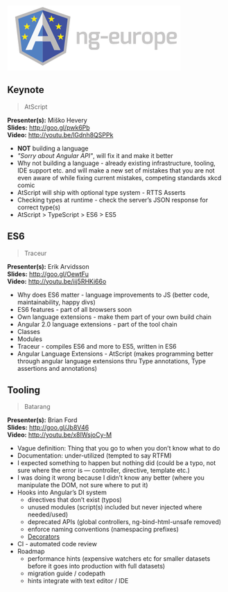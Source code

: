 ![ngEurope 2014](https://raw.githubusercontent.com/doshprompt/ngeurope/master/ng-europe-horizontal-on-black.png)

## Keynote

> AtScript

**Presenter(s):** Miško Hevery  
**Slides:** http://goo.gl/pwk6Pb  
**Video:** http://youtu.be/lGdnh8QSPPk  

- **NOT** building a language
- _"Sorry about Angular API"_, will fix it and make it better
- Why not building a language - already existing infrastructure, tooling, IDE support etc. and will make a new set of mistakes that you are not even aware of while fixing current mistakes, competing standards xkcd comic
- AtScript will ship with optional type system - RTTS Asserts
- Checking types at runtime - check the server’s JSON response for correct type(s)
- AtScript > TypeScript > ES6 > ES5

## ES6

> Traceur

**Presenter(s):** Erik Arvidsson  
**Slides:** http://goo.gl/OewtFu  
**Video:** http://youtu.be/iij5RHKi66o  

- Why does ES6 matter - language improvements to JS (better code, maintainability, happy divs)
- ES6 features - part of all browsers soon
- Own language extensions - make them part of your own build chain
- Angular 2.0 language extensions - part of the tool chain
- Classes
- Modules
- Traceur - compiles ES6 and more to ES5, written in ES6
- Angular Language Extensions - AtScript (makes programming better through angular language extensions thru Type annotations, Type assertions and annotations)

## Tooling

> Batarang

**Presenter(s):** Brian Ford  
**Slides:** http://goo.gl/Jb8V46  
**Video:** http://youtu.be/x8IWsjoCy-M  

- Vague definition: Thing that you go to when you don’t know what to do
- Documentation: under-utilized (tempted to say RTFM)
- I expected something to happen but nothing did (could be a typo, not sure where the error is — controller, directive, template etc.)
- I was doing it wrong because I didn’t know any better (where you manipulate the DOM, not sure where to put it)
- Hooks into Angular’s DI system
  - directives that don’t exist (typos)
  - unused modules (script(s) included but never injected where needed/used)
  - deprecated APIs (global controllers, ng-bind-html-unsafe removed)
  - enforce naming conventions (namespacing prefixes)
  - [Decorators](http://briantford.com/blog/angular-hacking-core)
- CI - automated code review
- Roadmap
  - performance hints (expensive watchers etc for smaller datasets before it goes into production with full datasets)
  - migration guide / codepath
  - hints integrate with text editor / IDE

